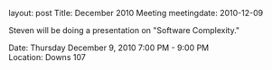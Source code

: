 layout: post
Title: December 2010 Meeting
meetingdate: 2010-12-09

Steven will be doing a presentation on "Software Complexity."                  
                                                                             
Date: Thursday December 9, 2010 7:00 PM - 9:00 PM                                
Location: Downs 107                                         
